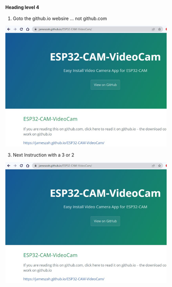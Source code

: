 
#### Heading level 4

1.  Goto the github.io websire ... not github.com

<img src="./doc/Screenshot 2022-04-19 121554.jpg">

3.   Next Instruction with a 3 or 2 

<img src="./doc/Screenshot 2022-04-19 121554.jpg">

